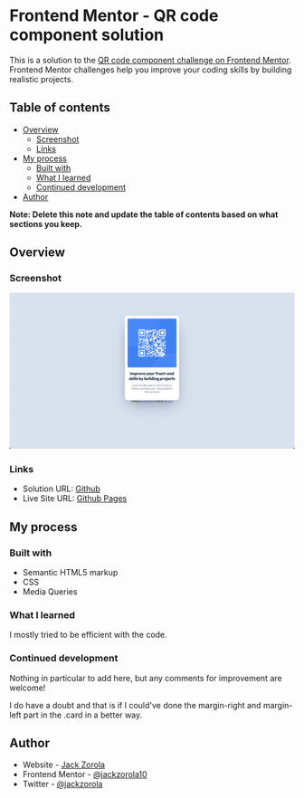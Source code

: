 # Frontend Mentor - QR code component solution

This is a solution to the [QR code component challenge on Frontend Mentor](https://www.frontendmentor.io/challenges/qr-code-component-iux_sIO_H). Frontend Mentor challenges help you improve your coding skills by building realistic projects. 

## Table of contents

- [Overview](#overview)
  - [Screenshot](#screenshot)
  - [Links](#links)
- [My process](#my-process)
  - [Built with](#built-with)
  - [What I learned](#what-i-learned)
  - [Continued development](#continued-development)
- [Author](#author)

**Note: Delete this note and update the table of contents based on what sections you keep.**

## Overview

### Screenshot

![](./added/screenshot-1.png)

### Links

- Solution URL: [Github](https://github.com/jackzorola10/qr-code-component-main)
- Live Site URL: [Github Pages](https://jackzorola10.github.io/qr-code-component-main/)

## My process

### Built with

- Semantic HTML5 markup
- CSS
- Media Queries

### What I learned

I mostly tried to be efficient with the code. 

### Continued development

Nothing in particular to add here, but any comments for improvement are welcome!

I do have a doubt and that is if I could've done the margin-right and margin-left part in the .card in a better way.

## Author

- Website - [Jack Zorola](https://www.your-site.com)
- Frontend Mentor - [@jackzorola10](https://www.frontendmentor.io/profile/jackzorola10)
- Twitter - [@jackzorola](https://twitter.com/jackzorola)

